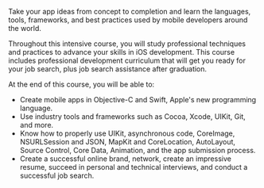 Take your app ideas from concept to completion and learn the languages, tools, frameworks, and best practices used by mobile developers around the world.

Throughout this intensive course, you will study professional techniques and practices to advance your skills in iOS development. This course includes professional development curriculum that will get you ready for your job search, plus job search assistance after graduation.

At the end of this course, you will be able to:

- Create mobile apps in Objective-C and Swift, Apple's new programming language.
- Use industry tools and frameworks such as Cocoa, Xcode, UIKit, Git, and more.
- Know how to properly use UIKit, asynchronous code, CoreImage, NSURLSession and JSON, MapKit and CoreLocation, AutoLayout, Source Control, Core Data, Animation, and the app submission process.
- Create a successful online brand, network, create an impressive resume, succeed in personal and technical interviews, and conduct a successful job search.
